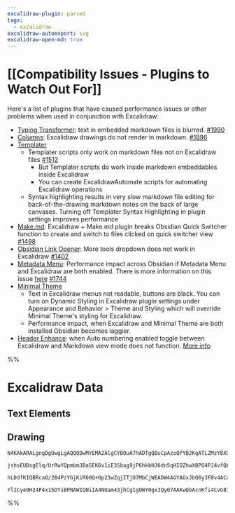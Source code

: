 ```yaml
---
excalidraw-plugin: parsed
tags:
  - excalidraw
excalidraw-autoexport: svg
excalidraw-open-md: true
---
```

# [[Compatibility Issues - Plugins to Watch Out For]]

Here's a list of plugins that have caused performance issues or other problems when used in conjunction with Excalidraw:
- [Typing Transformer](https://github.com/aptend/typing-transformer-obsidian): text in embedded markdown files is blurred. [#1990](https://github.com/zsviczian/obsidian-excalidraw-plugin/issues/1990)
- [Columns](https://github.com/tnichols217/obsidian-columns): Excalidraw drawings do not render in markdown. [#1896](https://github.com/zsviczian/obsidian-excalidraw-plugin/issues/1896)
- [Templater](https://github.com/SilentVoid13/Templater)
  - Templater scripts only work on markdown files not on Excalidraw files [#1512](https://github.com/zsviczian/obsidian-excalidraw-plugin/issues/1512)
    - But Templater scripts do work inside markdown embeddables inside Excalidraw
    - You can create ExcalidrawAutomate scripts for automating Excalidraw operations
  - Syntax highlighting results in very slow markdown file editing for back-of-the-drawing markdown notes on the back of large canvases. Turning off Templater Syntax Highlighting in plugin settings improves performance
- [Make.md](https://github.com/Make-md/makemd): Excalidraw + Make.md plugin breaks Obsidian Quick Switcher function to create and switch to files clicked on quick switcher view [#1498](https://github.com/zsviczian/obsidian-excalidraw-plugin/issues/1498)
- [Obsidian Link Opener](https://github.com/zorazrr/obsidian-link-opener): More tools dropdown does not work in Excalidraw [#1402](https://github.com/zsviczian/obsidian-excalidraw-plugin/issues/1402)
- [Metadata Menu](https://github.com/mdelobelle/metadatamenu): Performance impact across Obsidian if Metadata Menu and Excalidraw are both enabled. There is more information on this issue [here](https://github.com/mdelobelle/metadatamenu/issues/660) [#1744](https://github.com/zsviczian/obsidian-excalidraw-plugin/issues/1744)
- [Minimal Theme](https://github.com/kepano/obsidian-minimal)
  - Text in Excalidraw menus not readable, buttons are black. You can turn on Dynamic Styling in Excalidraw plugin settings under Appearance and Behavior > Theme and Styling which will override Minimal Theme's styling for Excalidraw.
  - Performance impact, when Excalidraw and Minimal Theme are both installed Obsidian becomes laggier. 
- [Header Enhance](https://github.com/HoBeedzc/obsidian-header-enhancer-plugin): when Auto numbering enabled toggle between Excalidraw and Markdown view mode does not function. [More info](https://forum.obsidian.md/t/excalidraw-full-featured-sketching-plugin-in-obsidian/17367/114)


%%
# Excalidraw Data
## Text Elements
## Drawing
```compressed-json
N4KAkARALgngDgUwgLgAQQQDwMYEMA2AlgCYBOuA7hADTgQBuCpAzoQPYB2KqATLZMzYBXUtiRoIACyhQ4zZAHoFAc0JRJQgEYA6bGwC2CgF7N6hbEcK4OCtptbErHALRY8RMpWdx8Q1TdIEfARcZgRmBShcZQUebQAWbQBGGjoghH0EDihmbgBtAF1+CFw4OABlKKhxVFAwSHUMmogiZWlU+oZCBAoAIVxsAGtlUmEOYgBhNnw2Um4IAGIAMxXV

jshsEUDsgElq/UrRwYQpmbmJBaSEK6v1iE3Sbag9jP6hkbHJ6dn5qHIOZhwXBPO4PJ4vfQAMUI+HwlRgwXmgg8oK2WWe+0ObGOAHUSOpuHxwBs0btMX9sQh4YiJMiSKjHuiIQAlYRtDjhXJoJL8EmMskZADyQOwahg3CSAAZJbz7qSMRlIZwoJDcPoYeK0ABWWVgpn7JXZcqEIw1Hgy4ly/kK/QAFSwUAAgq0uBJgksoAzweTgU7HmwKJIQsRuBw

hLDdfKIQBRcaO/2B4PzYGjKiR60Q+Op23wZqjITjO7MbCjWEADW4AGYAGxJbQ6y3F0v4ACa3HiAE44g3OkY2AZuHVOvQCEIakliQBfdPejKsgvEDnMLnofOF2UjEjG02Ei2dTfESoIODcHuQA8AWTYxAQsdwmmCIbQSwIYQ3pBIpx+aCHkF60yfdAFgmDsQJA9ZIGZBBlHDYF5gWaMABEkKQiApxndEsWOYUoHYAFQ3DfBZSWchMig8YmEIDhlEH

YlICye9H24P4x15DYiBPNAWIQNiIA4NUam43jhCgIgOWY0gx3Qy07AAKwQbAcnKfi4CvG87wfBBAJffA30tAZcMYW1+3wWj6gaXMkXSRS8IguVmCgAwc0QAiIzolo2CGLTuB0vTzJaUInRsoyTNc/Ap3Aac6CWGFwkHScQEnIA==
```
%%